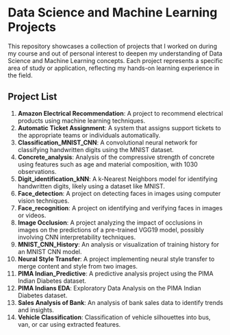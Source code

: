 # Data Science and Machine Learning Projects

This repository showcases a collection of projects that I worked on during my course and out of personal interest to deepen my understanding of Data Science and Machine Learning concepts. Each project represents a specific area of study or application, reflecting my hands-on learning experience in the field.

## Project List

1. **Amazon Electrical Recommendation**: A project to recommend electrical products using machine learning techniques.
2. **Automatic Ticket Assignment**: A system that assigns support tickets to the appropriate teams or individuals automatically.
3. **Classification_MNIST_CNN**: A convolutional neural network for classifying handwritten digits using the MNIST dataset.
4. **Concrete_analysis**: Analysis of the compressive strength of concrete using features such as age and material composition, with 1030 observations.
5. **Digit_identification_kNN**: A k-Nearest Neighbors model for identifying handwritten digits, likely using a dataset like MNIST.
6. **Face_detection**: A project on detecting faces in images using computer vision techniques.
7. **Face_recognition**: A project on identifying and verifying faces in images or videos.
8. **Image Occlusion**: A project analyzing the impact of occlusions in images on the predictions of a pre-trained VGG19 model, possibly involving CNN interpretability techniques.
9. **MNIST_CNN_History**: An analysis or visualization of training history for an MNIST CNN model.
10. **Neural Style Transfer**: A project implementing neural style transfer to merge content and style from two images.
11. **PIMA Indian_Predictive**: A predictive analysis project using the PIMA Indian Diabetes dataset.
12. **PIMA Indians EDA**: Exploratory Data Analysis on the PIMA Indian Diabetes dataset.
13. **Sales Analysis of Bank**: An analysis of bank sales data to identify trends and insights.
14. **Vehicle Classification**: Classification of vehicle silhouettes into bus, van, or car using extracted features.
